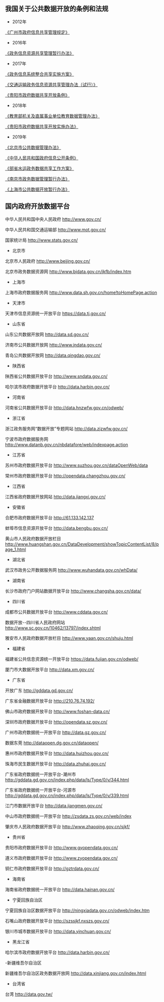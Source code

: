 ## 我国关于公共数据开放的条例和法规

- 2012年

[《广州市政府信息共享管理规定》](http://www.gz.gov.cn/gzgov/s8263/201206/947942.shtml) 

- 2016年

[《政务信息资源共享管理暂行办法》](http://www.gov.cn/zhengce/content/2016-09/19/content_5109486.htm)

- 2017年

[《政务信息系统整合共享实施方案》](http://www.gov.cn/zhengce/content/2017-05/18/content_5194971.htm)

[《交通运输政务信息资源共享管理办法（试行）》](http://www.mot.gov.cn/zxft2017/zhengwuxxzygx/)

[《贵阳市政府数据共享开放条例》](http://www.guiyang.gov.cn/zwwgk/jcgk/jchgk/fggw/20180930/i1818010.html)

- 2018年

[《教育部机关及直属事业单位教育数据管理办法》](http://www.moe.gov.cn/srcsite/A03/s7050/201802/t20180211_327248.html)

[《贵阳市政府数据共享开放实施办法》](http://www.guiyang.gov.cn/zfxxgk/fgwj/sfwj/zfl/20180118/i1457977.html)

- 2019年

[《北京市公共数据管理办法》](http://www.beijing.gov.cn/zfxxgk/110069/zwdt53/2019-07/15/content_c07acbde3cc04ad28274e96df537c44d.shtml)

[《中华人民共和国政府信息公开条例》](http://www.gov.cn/zhengce/content/2019-04/15/content_5382991.htm)

[《部省水运政务数据共享工作方案》](http://www.gov.cn/xinwen/2019-08/21/content_5423022.htm)

[《南京市政务数据管理暂行办法》](http://cgj.nanjing.gov.cn/xinyongjianshe/xyzcfg/201909/t20190904_1645383.html)

[《上海市公共数据开放暂行办法》](http://www.shanghai.gov.cn/nw2/nw2314/nw2319/nw12344/u26aw62638.html)


## 国内政府开放数据平台

中华人民共和国中央人民政府  http://www.gov.cn/

中华人民共和国交通运输部  http://www.mot.gov.cn/

国家统计局  http://www.stats.gov.cn/

- 北京市

北京市人民政府  http://www.beijing.gov.cn/

北京市政务数据资源网  http://www.bjdata.gov.cn/jkfb/index.htm

- 上海市

上海市政府数据服务网  http://www.data.sh.gov.cn/home!toHomePage.action

- 天津市

天津市信息资源统一开放平台  https://data.tj.gov.cn/

- 山东省

山东公共数据开放网  http://data.sd.gov.cn/

济南市公共数据开放网  http://www.jndata.gov.cn/

青岛公共数据开放网  http://data.qingdao.gov.cn/

- 陕西省

陕西省公共数据开放平台  http://www.sndata.gov.cn/

哈尔滨市政府数据开放平台  http://data.harbin.gov.cn/

- 河南省

河南省公共数据开放平台  http://data.hnzwfw.gov.cn/odweb/

- 浙江省

浙江政务服务网“数据开放”专题网站  http://data.zjzwfw.gov.cn/

宁波市政府数据服务网  http://www.datanb.gov.cn/nbdatafore/web/indexpage.action

- 江苏省

苏州市政府数据开放平台  http://www.suzhou.gov.cn/dataOpenWeb/data

常州市政府数据开放平台  http://opendata.changzhou.gov.cn/

- 江西省

江西省政府数据开放网站  http://data.jiangxi.gov.cn/

- 安徽省

合肥市政府数据开放平台  http://61.133.142.137

蚌埠市信息资源开放平台  http://data.bengbu.gov.cn/

黄山市人民政府数据开放栏目  http://www.huangshan.gov.cn/DataDevelopment/showTopicContentList/8/page_1.html

- 湖北省

武汉市政务公开数据服务网  http://www.wuhandata.gov.cn/whData/

- 湖南省

长沙市政府门户网站数据开放平台  http://www.changsha.gov.cn/data/

- 四川省

成都市公共数据开放平台  http://www.cddata.gov.cn/

数据开放--四川省人民政府网站  http://www.sc.gov.cn/10462/13797/index.shtml

雅安市人民政府数据开放栏目  http://www.yaan.gov.cn/shuju.html

- 福建省

福建省公共信息资源统一开放平台  https://data.fujian.gov.cn/odweb/

厦门市大数据开放平台  http://data.xm.gov.cn/

- 广东省

开放广东  http://gddata.gd.gov.cn/

广东省金融数据开放平台  http://210.76.74.192/

佛山市政府数据开放平台  http://www.foshan-data.cn/

深圳市政府数据开放平台  http://opendata.sz.gov.cn/

广州市政府数据统一开放平台  http://data.gz.gov.cn/

数据东莞  http://dataopen.dg.gov.cn/dataopen/

惠州市政府数据开放平台  http://data.huizhou.gov.cn/

珠海市民生数据开放平台  http://data.zhuhai.gov.cn/

广东省政府数据统一开放平台-潮州市  http://gddata.gd.gov.cn/index.php/data/ls/Type/0/v/344.html

广东省政府数据统一开放平台-河源市  http://gddata.gd.gov.cn/index.php/data/ls/Type/0/v/339.html

江门市数据开放平台  http://data.jiangmen.gov.cn/

中山市政府数据统一开放平台  http://zsdata.zs.gov.cn/web/index

肇庆市人民政府数据开放平台  http://www.zhaoqing.gov.cn/sjkf/

- 贵州省

贵阳市政府数据开放平台  http://www.gyopendata.gov.cn/

遵义市政府数据开放平台  http://www.zyopendata.gov.cn/

铜仁市政府数据开放平台  http://gztrdata.gov.cn/

- 海南省

海南省政府数据统一开放平台  http://data.hainan.gov.cn/

- 宁夏回族自治区

宁夏回族自治区数据开放平台  http://ningxiadata.gov.cn/odweb/index.htm

石嘴山政府数据开放平台  http://szssjkf.nxszs.gov.cn/

银川市城市数据开放平台  http://data.yinchuan.gov.cn/

- 黑龙江省

哈尔滨市政府数据开放平台  http://data.harbin.gov.cn/

-新疆维吾尔自治区

新疆维吾尔自治区政务数据开放网  http://data.xinjiang.gov.cn/index.html

- 台湾省

台湾  http://data.gov.tw/








